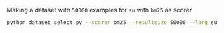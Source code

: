 Making a dataset with `50000` examples for `su` with `bm25` as scorer

```sh
python dataset_select.py --scorer bm25 --resultsize 50000 --lang su
```